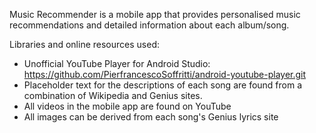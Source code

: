 Music Recommender is a mobile app that provides personalised music recommendations and detailed information about each album/song.

Libraries and online resources used:
- Unofficial YouTube Player for Android Studio: https://github.com/PierfrancescoSoffritti/android-youtube-player.git
- Placeholder text for the descriptions of each song are found from a combination of Wikipedia and Genius sites.
- All videos in the mobile app are found on YouTube
- All images can be derived from each song's Genius lyrics site
